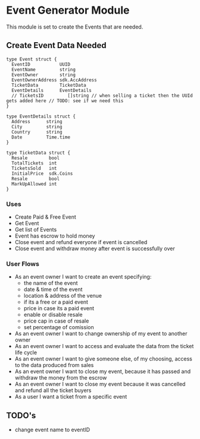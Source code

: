 # Event Generator Module

This module is set to create the Events that are needed.

## Create Event Data Needed

```golang
type Event struct {
  EventID           UUID
  EventName         string
  EventOwner        string
  EventOwnerAddress sdk.AccAddress
  TicketData        TicketData
  EventDetails      EventDetails
  // TicketsID         []string // when selling a ticket then the UUId gets added here // TODO: see if we need this
}
```

```golang
type EventDetails struct {
  Address      string
  City         string
  Country      string
  Date         Time.time
}
```

```golang
type TicketData struct {
  Resale        bool
  TotalTickets  int
  TicketsSold   int
  InitialPrice  sdk.Coins
  Resale        bool
  MarkUpAllowed int
}
```

### Uses

- Create Paid & Free Event
- Get Event
- Get list of Events
- Event has escrow to hold money
- Close event and refund everyone if event is cancelled
- Close event and withdraw money after event is successfully over

### User Flows

- As an event owner I want to create an event specifying:
  - the name of the event
  - date & time of the event
  - location & address of the venue
  - if its a free or a paid event
  - price in case its a paid event
  - enable or disable resale
  - price cap in case of resale
  - set percentage of comission
- As an event owner I want to change ownership of my event to another owner
- As an event owner I want to access and evaluate the data from the ticket life cycle
- As an event owner I want to give someone else, of my choosing, access to the data produced from sales
- As an event owner I want to close my event, because it has passed and withdraw the money from the escrow
- As an event owner I want to close my event because it was cancelled and refund all the ticket buyers
- As a user I want a ticket from a specific event

## TODO's

- change event name to eventID
